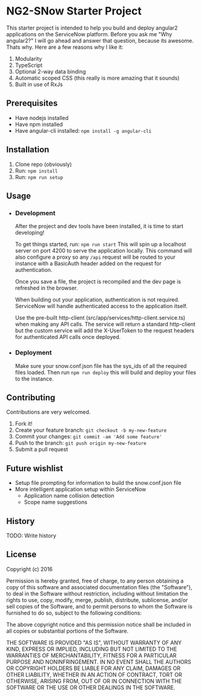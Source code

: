 # NG2-SNow Starter Project
This starter project is intended to help you build and deploy angular2 applications on the ServiceNow platform. Before you ask me "Why angular2?" I will go ahead and answer that question, because its awesome. Thats why. Here are a few reasons why I like it:

1. Modularity
2. TypeScript
3. Optional 2-way data binding
4. Automatic scoped CSS (this really is more amazing that it sounds)
5. Built in use of RxJs

## Prerequisites
  - Have nodejs installed
  - Have npm installed
  - Have angular-cli installed: `npm install -g angular-cli`

## Installation
1. Clone repo (obviously)
2. Run: `npm install`
3. Run: `npm run setup`

## Usage

  - ### Development
    After the project and dev tools have been installed, it is time to start developing!

    To get things started, run: `npm run start`
    This will spin up a localhost server on port 4200 to serve the application locally. This command will also configure a proxy so any `/api` request will be routed to your instance with a BasicAuth header added on the request for authentication.

    Once you save a file, the project is recompiled and the dev page is refreshed in the browser.

    When building out your application, authentication is not required. ServiceNow will handle authenticated access to the application itself. 

    Use the pre-built http-client (src/app/services/http-client.service.ts) when making any API calls. The service will return a standard http-client but the custom service will add the X-UserToken to the request headers for authenticated API calls once deployed.
  
  - ### Deployment
    Make sure your snow.conf.json file has the sys_ids of all the required files loaded.
    Then run `npm run deploy` this will build and deploy your files to the instance.

## Contributing
Contributions are very welcomed.

1. Fork it!
2. Create your feature branch: `git checkout -b my-new-feature`
3. Commit your changes: `git commit -am 'Add some feature'`
4. Push to the branch: `git push origin my-new-feature`
5. Submit a pull request

## Future wishlist
* Setup file prompting for information to build the snow.conf.json file
* More intelligent application setup within ServiceNow
  - Application name collision detection
  - Scope name suggestions

## History
TODO: Write history


## License
Copyright (c) 2016

Permission is hereby granted, free of charge, to any person obtaining a copy
of this software and associated documentation files (the "Software"), to deal
in the Software without restriction, including without limitation the rights
to use, copy, modify, merge, publish, distribute, sublicense, and/or sell
copies of the Software, and to permit persons to whom the Software is
furnished to do so, subject to the following conditions:

The above copyright notice and this permission notice shall be included in all
copies or substantial portions of the Software.

THE SOFTWARE IS PROVIDED "AS IS", WITHOUT WARRANTY OF ANY KIND, EXPRESS OR
IMPLIED, INCLUDING BUT NOT LIMITED TO THE WARRANTIES OF MERCHANTABILITY,
FITNESS FOR A PARTICULAR PURPOSE AND NONINFRINGEMENT. IN NO EVENT SHALL THE
AUTHORS OR COPYRIGHT HOLDERS BE LIABLE FOR ANY CLAIM, DAMAGES OR OTHER
LIABILITY, WHETHER IN AN ACTION OF CONTRACT, TORT OR OTHERWISE, ARISING FROM,
OUT OF OR IN CONNECTION WITH THE SOFTWARE OR THE USE OR OTHER DEALINGS IN THE
SOFTWARE.
